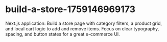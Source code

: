 # build-a-store-1759146969173
Next.js application: Build a store page with category filters, a product grid, and local cart logic to add and remove items. Focus on clear typography, spacing, and button states for a great e-commerce UI.

